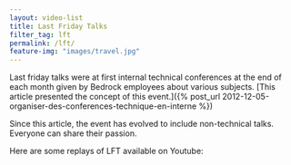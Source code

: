 ```yaml
---
layout: video-list
title: Last Friday Talks
filter_tag: lft
permalink: /lft/
feature-img: "images/travel.jpg"
---
```


Last friday talks were at first internal technical conferences at the end of each month given by Bedrock employees about various subjects.
[This article presented the concept of this event.]({% post_url 2012-12-05-organiser-des-conferences-technique-en-interne %})

Since this article, the event has evolved to include non-technical talks. Everyone can share their passion.

Here are some replays of LFT available on Youtube:

